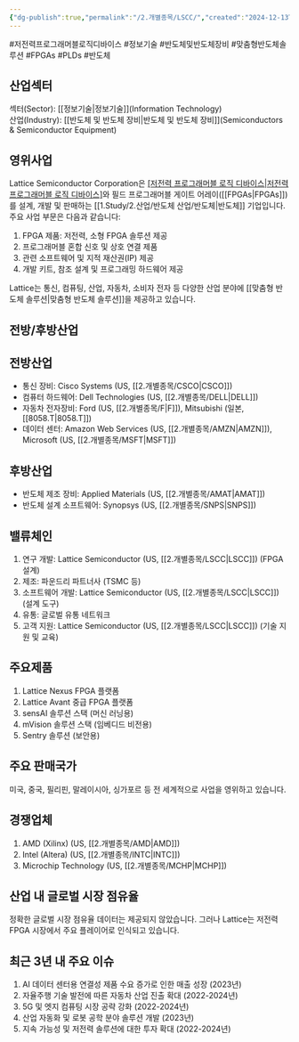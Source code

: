 ```yaml
---
{"dg-publish":true,"permalink":"/2.개별종목/LSCC/","created":"2024-12-13T21:47:21.512+09:00","updated":"2025-07-29T21:37:04.865+09:00"}
---
```


#저전력프로그래머블로직디바이스 #정보기술 #반도체및반도체장비 #맞춤형반도체솔루션 #FPGAs #PLDs #반도체 


## 산업섹터

섹터(Sector): [[정보기술\|정보기술]](Information Technology)  
산업(Industry): [[반도체 및 반도체 장비\|반도체 및 반도체 장비]](Semiconductors & Semiconductor Equipment)

## 영위사업

Lattice Semiconductor Corporation은 [[저전력 프로그래머블 로직 디바이스\|저전력 프로그래머블 로직 디바이스]]([[PLDs\|PLDs]])와 필드 프로그래머블 게이트 어레이([[FPGAs\|FPGAs]])를 설계, 개발 및 판매하는 [[1.Study/2.산업/반도체 산업/반도체\|반도체]] 기업입니다. 주요 사업 부문은 다음과 같습니다:

1. FPGA 제품: 저전력, 소형 FPGA 솔루션 제공
2. 프로그래머블 혼합 신호 및 상호 연결 제품
3. 관련 소프트웨어 및 지적 재산권(IP) 제공
4. 개발 키트, 참조 설계 및 프로그래밍 하드웨어 제공

Lattice는 통신, 컴퓨팅, 산업, 자동차, 소비자 전자 등 다양한 산업 분야에 [[맞춤형 반도체 솔루션\|맞춤형 반도체 솔루션]]을 제공하고 있습니다.

## 전방/후방산업

## 전방산업

- 통신 장비: Cisco Systems (US, [[2.개별종목/CSCO\|CSCO]])
- 컴퓨터 하드웨어: Dell Technologies (US, [[2.개별종목/DELL\|DELL]])
- 자동차 전자장비: Ford (US, [[2.개별종목/F\|F]]), Mitsubishi (일본, [[8058.T\|8058.T]])
- 데이터 센터: Amazon Web Services (US, [[2.개별종목/AMZN\|AMZN]]), Microsoft (US, [[2.개별종목/MSFT\|MSFT]])

## 후방산업

- 반도체 제조 장비: Applied Materials (US, [[2.개별종목/AMAT\|AMAT]])
- 반도체 설계 소프트웨어: Synopsys (US, [[2.개별종목/SNPS\|SNPS]])

## 밸류체인

1. 연구 개발: Lattice Semiconductor (US, [[2.개별종목/LSCC\|LSCC]]) (FPGA 설계)
2. 제조: 파운드리 파트너사 (TSMC 등)
3. 소프트웨어 개발: Lattice Semiconductor (US, [[2.개별종목/LSCC\|LSCC]]) (설계 도구)
4. 유통: 글로벌 유통 네트워크
5. 고객 지원: Lattice Semiconductor (US, [[2.개별종목/LSCC\|LSCC]]) (기술 지원 및 교육)

## 주요제품

1. Lattice Nexus FPGA 플랫폼
2. Lattice Avant 중급 FPGA 플랫폼
3. sensAI 솔루션 스택 (머신 러닝용)
4. mVision 솔루션 스택 (임베디드 비전용)
5. Sentry 솔루션 (보안용)

## 주요 판매국가

미국, 중국, 필리핀, 말레이시아, 싱가포르 등 전 세계적으로 사업을 영위하고 있습니다.

## 경쟁업체

1. AMD (Xilinx) (US, [[2.개별종목/AMD\|AMD]])
2. Intel (Altera) (US, [[2.개별종목/INTC\|INTC]])
3. Microchip Technology (US, [[2.개별종목/MCHP\|MCHP]])

## 산업 내 글로벌 시장 점유율

정확한 글로벌 시장 점유율 데이터는 제공되지 않았습니다. 그러나 Lattice는 저전력 FPGA 시장에서 주요 플레이어로 인식되고 있습니다.

## 최근 3년 내 주요 이슈

1. AI 데이터 센터용 연결성 제품 수요 증가로 인한 매출 성장 (2023년)
2. 자율주행 기술 발전에 따른 자동차 산업 진출 확대 (2022-2024년)
3. 5G 및 엣지 컴퓨팅 시장 공략 강화 (2022-2024년)
4. 산업 자동화 및 로봇 공학 분야 솔루션 개발 (2023년)
5. 지속 가능성 및 저전력 솔루션에 대한 투자 확대 (2022-2024년)